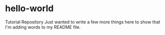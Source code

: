 # hello-world
Tutorial Repository
Just wanted to write a few more things here to show that I'm adding words to my README file.
